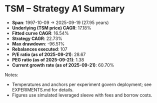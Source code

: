 # TSM – Strategy A1 Summary

- **Span**: 1997-10-09 → 2025-09-19 (27.95 years)
- **Underlying (TSM price) CAGR**: 17.18%
- **Fitted curve CAGR**: 16.54%
- **Strategy CAGR**: 22.73%
- **Max drawdown**: -96.51%
- **Rebalances executed**: 107
- **P/E ratio (as of 2025-09-21)**: 28.67
- **PEG ratio (as of 2025-09-21)**: 1.38
- **Current growth rate (as of 2025-09-21)**: 60.70%

Notes:

- Temperatures and anchors per experiment govern deployment; see EXPERIMENTS.md for details.
- Figures use simulated leveraged sleeve with fees and borrow costs.

